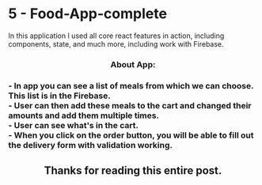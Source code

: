 # 5 - Food-App-complete

In this application I used all core react features in action, including components, state, and much more, including work with Firebase.


<h3 align="center">About App:<h3>

<div>- In app you can see a list of meals from which we can choose. This list is in the Firebase.</div>
<div>- User can then add these meals to the cart and changed their amounts and add them multiple times.</div>
<div>- User can see what's in the cart.</div>
<div>- When you click on the order button, you will be able to fill out the delivery form with validation working.</div>


<h2 align="center">Thanks for reading this entire post.<h2>

